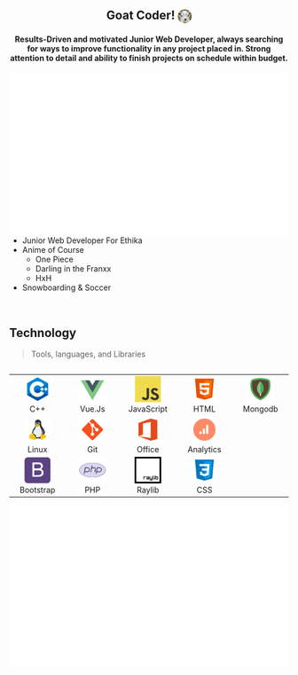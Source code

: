 <h2 align="center"> Goat Coder! <img align="center" src="./resources/goat.png" width="25"></h2>
<h4 align="center">Results-Driven and motivated Junior Web Developer, always searching for ways to improve functionality in any project placed in. Strong attention to detail and ability to finish projects on schedule within budget.</h4>

<img src="https://raw.githubusercontent.com/Puwya/ReadmePanel/master/generated/overview.svg#gh-dark-mode-only" alt="Puwya Stats" align="right" />

- Junior Web Developer For Ethika
- Anime of Course
  - One Piece
  - Darling in the Franxx
  - HxH
- Snowboarding & Soccer

<br>

<h2 align="left">Technology</h2>

> Tools, languages, and Libraries

<div>
<table align="left">
  <tr>
    <td align="center" width="96">
        <a href="https://en.cppreference.com/w/"><img src="resources/cpp.png" width="48" height="48" alt="C++" /></a>
      <br>C++
    </td>
    <td align="center" width="96">
      <a href="https://vuejs.org/guide/introduction.html"><img src="resources/vue.png" width="48" height="48" alt="Vue.Js" /></a>
      <br>Vue.Js
    </td>    
    <td align="center" width="96">
        <a href="https://developer.mozilla.org/en-US/docs/Web/JavaScript"><img src="resources/javascript-original.svg" width="48" height="48" alt="JavaScript" /></a>
      <br>JavaScript
    </td>
    <td align="center" width="96">
      <a href="https://developer.mozilla.org/en-US/docs/Web/HTML"><img src="resources/html.png" width="48" height="48" alt="HTML" /></a>
      <br>HTML
    </td>    
    <td align="center" width="96">
        <img src="resources/mongodb.png" width="48" height="48" alt="CSS" />
      <br>Mongodb
    </td>        
  </tr>
  <tr>
    <td align="center" width="96">
        <img src="resources/linux.png" width="48" height="48" alt="Linux" />
      <br>Linux
    </td>
    <td align="center" width="96">
        <img src="resources/git.png" width="48" height="48" alt="Git" />
      <br>Git
    </td>    
    <td align="center" width="96">
        <img src="resources/office.png" width="48" height="48" alt="Office" />
      <br>Office
    </td>
    <td align="center" width="96">
        <img src="resources/analytics.png" width="48" height="48" alt="Analytics" />
      <br>Analytics
    </td>
  </tr>
  <tr>
    <td align="center" width="96">
        <a href="https://getbootstrap.com/docs/5.2/getting-started/introduction/"><img src="resources/bootstrap-plain.svg" width="48" height="48" alt="Bootstrap" /></a>
      <br>Bootstrap
    </td>
    <td align="center" width="96">
      <a href="https://devdocs.io/php/"><img src="resources/PHP.png" width="48" height="48" alt="PHP" /></a>
      <br>PHP
    </td>  
    <td align="center" width="96">
        <a href="https://www.raylib.com/"><img src="resources/raylib.png" width="48" height="48" alt="Raylib" /></a>
      <br>Raylib
    </td>
    <td align="center" width="96">
        <img src="resources/css.png" width="48" height="48" alt="CSS" />
      <br>CSS
    </td>        
  </tr>
</table>
<img align="right" src="https://raw.githubusercontent.com/Puwya/ReadmePanel/master/generated/languages.svg#gh-dark-mode-only" alt="Puwya Languages"/>
</div>

